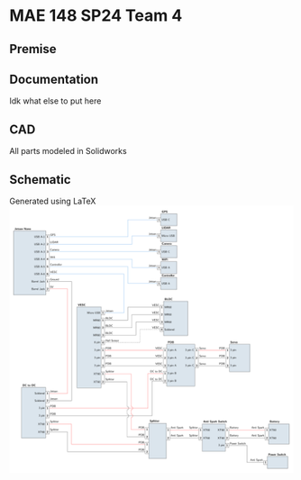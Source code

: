 # MAE 148 SP24 Team 4

## Premise 

## Documentation
Idk what else to put here

## CAD
All parts modeled in Solidworks

## Schematic
Generated using LaTeX
![image](Schematic/schematic.png)